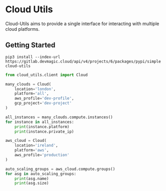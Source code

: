 # Cloud Utils

Cloud-Utils aims to provide a single interface for interacting with multiple cloud platforms.

## Getting Started

```commandline
pip3 install --index-url https://gitlab.devmagic.cloud/api/v4/projects/6/packages/pypi/simple cloud-utils
```

```python
from cloud_utils.client import Cloud

many_clouds = Cloud(
    location='london',
    platform='all',
    aws_profile='dev-profile',
    gcp_project='dev-project'
)

all_instances = many_clouds.compute.instances()
for instance in all_instances:
    print(instance.platform)
    print(instance.private_ip)

aws_cloud = Cloud(
    location='ireland',
    platform='aws',
    aws_profile='production'
)

auto_scaling_groups = aws_cloud.compute.groups()
for asg in auto_scaling_groups:
    print(asg.name)
    print(asg.size)
```
